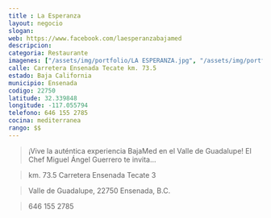 ```yaml
---
title : La Esperanza
layout: negocio
slogan: 
web: https://www.facebook.com/laesperanzabajamed
descripcion: 
categoria: Restaurante
imagenes: ["/assets/img/portfolio/LA ESPERANZA.jpg", "/assets/img/portfolio/LA ESPERANZA ANUNCIO COVID19.jpg"]
calle: Carretera Ensenada Tecate km. 73.5 
estado: Baja California
municipio: Ensenada
codigo: 22750
latitude: 32.339848
longitude: -117.055794
telefono: 646 155 2785
cocina: mediterranea
rango: $$
---
```


>¡Vive la auténtica experiencia BajaMed en el Valle de Guadalupe! El Chef Miguel Ángel Guerrero te invita...

>km. 73.5 Carretera Ensenada Tecate 3 

>Valle de Guadalupe, 22750 Ensenada, B.C.

>646 155 2785
